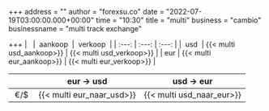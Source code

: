 +++
address = ""
author = "forexsu.co"
date = "2022-07-19T03:00:00.000+00:00"
time = "10:30"
title = "multi"
business = "cambio"
businessname = "multi track exchange"

+++
|   |  aankoop  |  verkoop  |
| :---: | :---: | :---: |
|  usd  | {{< multi usd_aankoop>}} | {{< multi usd_verkoop>}} |
| eur | {{< multi eur_aankoop>}} | {{< multi eur_verkoop>}} |

|   | eur → usd | usd → eur |
| :---: | :---: | :---: |
|  €/$  | {{< multi eur_naar_usd>}} | {{< multi usd_naar_eur>}} |
